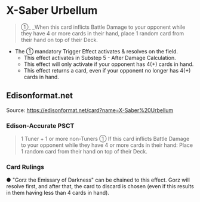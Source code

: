 # X-Saber Urbellum

> ①_ _When this card inflicts Battle Damage to your opponent while they have 4 or more cards in their hand, place 1 random card from their hand on top of their Deck.

*   The ① mandatory Trigger Effect activates & resolves on the field.
    *   This effect activates in Substep 5 - After Damage Calculation.
    *   This effect will only activate if your opponent has 4(+) cards in hand.
    *   This effect returns a card, even if your opponent no longer has 4(+) cards in hand.

## Edisonformat.net

Source: https://edisonformat.net/card?name=X-Saber%20Urbellum

### Edison-Accurate PSCT

> 1 Tuner + 1 or more non-Tuners
> ① If this card inflicts Battle Damage to your opponent while they have 4 or more cards in their hand:
> Place 1 random card from their hand on top of their Deck.

### Card Rulings

● "Gorz the Emissary of Darkness" can be chained to this effect. Gorz will resolve first, and after that, the card to discard is chosen (even if this results in them having less than 4 cards in hand).
            